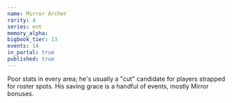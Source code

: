 ```yaml
---
name: Mirror Archer
rarity: 4
series: ent
memory_alpha:
bigbook_tier: 13
events: 14
in_portal: true
published: true
---
```


Poor stats in every area; he's usually a "cut" candidate for players strapped for roster spots. His saving grace is a handful of events, mostly Mirror bonuses.
